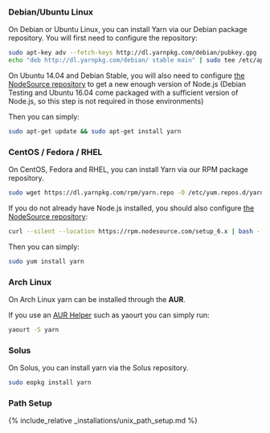 ### Debian/Ubuntu Linux

On Debian or Ubuntu Linux, you can install Yarn via our Debian package
repository. You will first need to configure the repository:

```sh
sudo apt-key adv --fetch-keys http://dl.yarnpkg.com/debian/pubkey.gpg
echo "deb http://dl.yarnpkg.com/debian/ stable main" | sudo tee /etc/apt/sources.list.d/yarn.list
```

On Ubuntu 14.04 and Debian Stable, you will also need to configure [the NodeSource repository](https://nodejs.org/en/download/package-manager/#debian-and-ubuntu-based-linux-distributions) to get a new enough version of Node.js (Debian Testing and Ubuntu 16.04 come packaged with a sufficient version of Node.js, so this step is not required in those environments)

Then you can simply:

```sh
sudo apt-get update && sudo apt-get install yarn
```

### CentOS / Fedora / RHEL

On CentOS, Fedora and RHEL, you can install Yarn via our RPM package repository.
```sh
sudo wget https://dl.yarnpkg.com/rpm/yarn.repo -O /etc/yum.repos.d/yarn.repo
```

If you do not already have Node.js installed, you should also configure
[the NodeSource repository](https://nodejs.org/en/download/package-manager/#enterprise-linux-and-fedora):
```sh
curl --silent --location https://rpm.nodesource.com/setup_6.x | bash -
```

Then you can simply:
```sh
sudo yum install yarn
```

### Arch Linux

On Arch Linux yarn can be installed through the **AUR**.

If you use an [AUR Helper](https://wiki.archlinux.org/index.php/AUR_helpers) such as yaourt you can simply run: 
```sh
yaourt -S yarn
```

### Solus

On Solus, you can install yarn via the Solus repository.
```sh
sudo eopkg install yarn
```

### Path Setup

{% include_relative _installations/unix_path_setup.md %}
